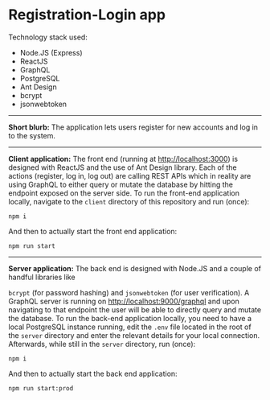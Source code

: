 # Registration-Login app

Technology stack used:

* Node.JS (Express)
* ReactJS
* GraphQL
* PostgreSQL
* Ant Design
* bcrypt
* jsonwebtoken

---

**Short blurb:** The application lets users register for new accounts and log in to the system.

---

**Client application:**
The front end (running at [http://localhost:3000](http://localhost:3000)) is designed with ReactJS and the use of Ant Design library. Each of the actions (register, log in, log out) are calling REST APIs which in reality are using GraphQL to either query or mutate the database by hitting the endpoint exposed on the server side.
To run the front-end application locally, navigate to the ```client``` directory of this repository and run (once):

```
npm i
```

And then to actually start the front end application:

```
npm run start
```

---

**Server application:**
The back end is designed with Node.JS and a couple of handful libraries like

```bcrypt``` (for password hashing) and ```jsonwebtoken``` (for user verification).
A GraphQL server is running on [http://localhost:9000/graphql](http://localhost:9000/graphql) and upon navigating to that endpoint the user will be able to directly query and mutate the database.
To run the back-end application locally, you need to have a local PostgreSQL instance running, edit the ```.env``` file located in the root of the ```server``` directory and enter the relevant details for your local connection.
Afterwards, while still in the ```server``` directory, run (once):

```
npm i
```

And then to actually start the back end application:

```
npm run start:prod
```

